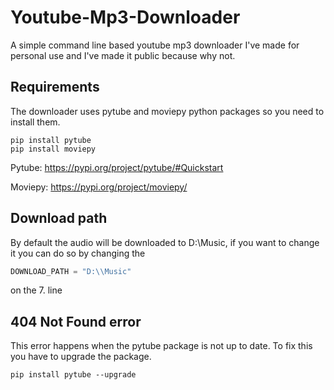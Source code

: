 # Youtube-Mp3-Downloader
 
A simple command line based youtube mp3 downloader I've made for personal use and I've made it public because why not.

## Requirements
The downloader uses pytube and moviepy python packages so you need to install them.

```
pip install pytube
pip install moviepy
```

Pytube: https://pypi.org/project/pytube/#Quickstart

Moviepy: https://pypi.org/project/moviepy/

## Download path
By default the audio will be downloaded to D:\\Music, if you want to change it you can do so by changing the 
```python
DOWNLOAD_PATH = "D:\\Music"
```
on the 7. line

## 404 Not Found error
This error happens when the pytube package is not up to date.
To fix this you have to upgrade the package.

```
pip install pytube --upgrade
```
